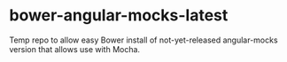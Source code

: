 bower-angular-mocks-latest
===================

Temp repo to allow easy Bower install of not-yet-released angular-mocks version that allows use with Mocha.
